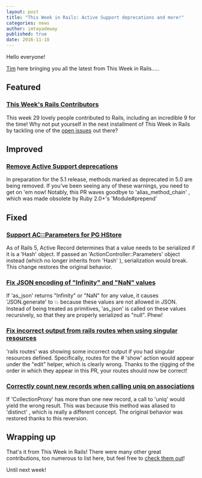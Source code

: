 ```yaml
---
layout: post
title: "This Week in Rails: Active Support deprecations and more!"
categories: news
author: imtayadeway
published: true
date: 2016-11-18
---
```


Hello everyone!

[Tim](https://twitter.com/imtayadeway) here bringing you all the latest from This Week in Rails.....

## Featured

### [This Week's Rails Contributors](http://contributors.rubyonrails.org/contributors/in-time-window/20161112-20161118)

This week 29 lovely people contributed to Rails, including an incredible 9 for the time! Why not put yourself in the next installment of This Week in Rails by tackling one of the [open issues](https://github.com/rails/rails/issues) out there?

## Improved

### [Remove Active Support deprecations](https://github.com/rails/rails/pull/27035)

In preparation for the 5.1 release, methods marked as deprecated in 5.0 are being removed. If you've been seeing any of these warnings, you need to get on 'em now! Notably, this PR waves goodbye to 'alias\_method\_chain' , which was made obsolete by Ruby 2.0+'s 'Module#prepend'

## Fixed

### [Support AC::Parameters for PG HStore](https://github.com/rails/rails/pull/27058)

As of Rails 5, Active Record determines that a value needs to be serialized if it is a 'Hash' object. If passed an 'ActionController::Parameters' object instead (which no longer inherits from 'Hash' ), serialization would break. This change restores the original behavior.

### [Fix JSON encoding of "Infinity" and "NaN" values](https://github.com/rails/rails/pull/26933)

If 'as\_json' returns "Infinity" or "NaN" for any value, it causes 'JSON.generate' to 💥 because these values are not allowed in JSON. Instead of being treated as primitives, 'as\_json' is called on these values recursively, so that they are properly serialized as "null". Phew!

### [Fix incorrect output from rails routes when using singular resources](https://github.com/rails/rails/pull/27089)

'rails routes' was showing some incorrect output if you had singular resources defined. Specifically, routes for the # 'show' action would appear under the "edit" helper, which is clearly wrong. Thanks to the rjigging of the order in which they appear in this PR, your routes should now be correct!

### [Correctly count new records when calling uniq on associations](https://github.com/rails/rails/pull/26980)

If 'CollectionProxy' has more than one new record, a call to 'uniq' would yield the wrong result. This was because this method was aliased to 'distinct' , which is really a different concept. The original behavior was restored thanks to this reversion.

## Wrapping up

That's it from This Week in Rails! There were many other great contributions, too numerous to list here, but feel free to [check them out](https://github.com/rails/rails/compare/master@%7B2016-11-12%7D...@%7B2016-11-18%7D)!

Until next week!
